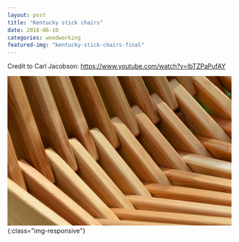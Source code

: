 ```yaml
---
layout: post
title: "Kentucky stick chairs"
date: 2018-06-10
categories: woodworking 
featured-img: "kentucky-stick-chairs-final"
---
```


Credit to Carl Jacobson: https://www.youtube.com/watch?v=IbTZPaPufAY

![kentucky-stick-chairs-final](/assets/img/posts/kentucky-stick-chairs-final.jpg){:class="img-responsive"}
